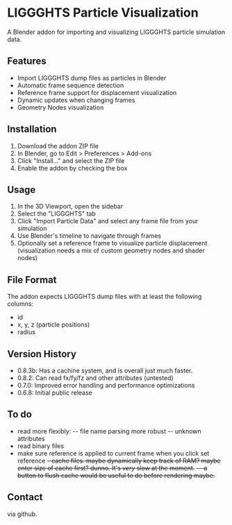 # LIGGGHTS Particle Visualization

A Blender addon for importing and visualizing LIGGGHTS particle simulation data.

## Features

- Import LIGGGHTS dump files as particles in Blender
- Automatic frame sequence detection
- Reference frame support for displacement visualization
- Dynamic updates when changing frames
- Geometry Nodes visualization

## Installation

1. Download the addon ZIP file
2. In Blender, go to Edit > Preferences > Add-ons
3. Click "Install..." and select the ZIP file
4. Enable the addon by checking the box

## Usage

1. In the 3D Viewport, open the sidebar
2. Select the "LIGGGHTS" tab
3. Click "Import Particle Data" and select any frame file from your simulation
4. Use Blender's timeline to navigate through frames
5. Optionally set a reference frame to visualize particle displacement (visualization needs a mix of custom geometry nodes and shader nodes)

## File Format

The addon expects LIGGGHTS dump files with at least the following columns:
- id
- x, y, z (particle positions)
- radius

## Version History

- 0.8.3b: Has a cachine system, and is overall just much faster.
- 0.8.2: Can read fx/fy/fz and other attributes (untested)
- 0.7.0: Improved error handling and performance optimizations
- 0.6.8: Initial public release

## To do

- read more flexibly:
	-- file name parsing more robust
	-- unknown attributes
- read binary files
- make sure reference is applied to current frame when you click set reference
~~- cache files.  maybe dynamically keep track of RAM?  maybe enter size of cache first? dunno.  It's _very_ slow at the moment.~~
  ~~-- a button to flush cache would be useful to do before rendering maybe.~~

## Contact

via github.
